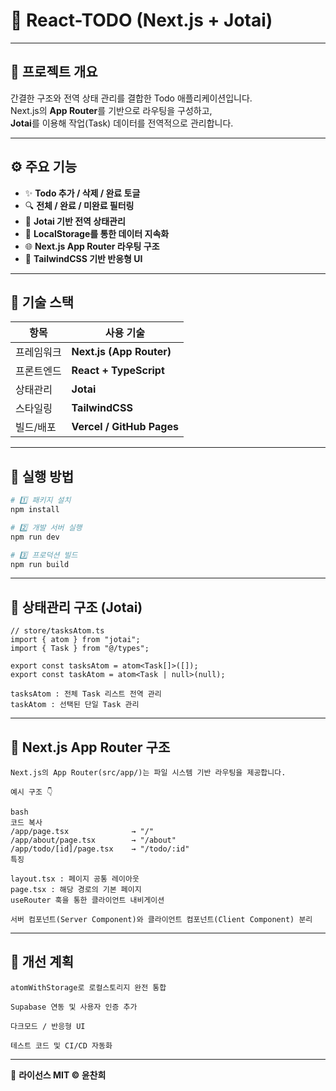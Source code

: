 # 🧠 React-TODO (Next.js + Jotai)

---

## 🚀 프로젝트 개요

간결한 구조와 전역 상태 관리를 결합한 Todo 애플리케이션입니다.  
Next.js의 **App Router**를 기반으로 라우팅을 구성하고,  
**Jotai**를 이용해 작업(Task) 데이터를 전역적으로 관리합니다.

---

## ⚙️ 주요 기능

- ✨ **Todo 추가 / 삭제 / 완료 토글**
- 🔍 **전체 / 완료 / 미완료 필터링**
- 🧠 **Jotai 기반 전역 상태관리**
- 💾 **LocalStorage를 통한 데이터 지속화**
- 🌐 **Next.js App Router 라우팅 구조**
- 🎨 **TailwindCSS 기반 반응형 UI**

---

## 🧩 기술 스택

| 항목 | 사용 기술 |
|------|-------------|
| 프레임워크 | **Next.js (App Router)** |
| 프론트엔드 | **React + TypeScript** |
| 상태관리 | **Jotai** |
| 스타일링 | **TailwindCSS** |
| 빌드/배포 | **Vercel / GitHub Pages** |

---

## 💬 실행 방법

```bash
# 1️⃣ 패키지 설치
npm install

# 2️⃣ 개발 서버 실행
npm run dev

# 3️⃣ 프로덕션 빌드
npm run build
```
---
## 🧠 상태관리 구조 (Jotai)
```
// store/tasksAtom.ts
import { atom } from "jotai";
import { Task } from "@/types";

export const tasksAtom = atom<Task[]>([]);
export const taskAtom = atom<Task | null>(null);

tasksAtom : 전체 Task 리스트 전역 관리
taskAtom : 선택된 단일 Task 관리
```
---
## 🧱 Next.js App Router 구조
```
Next.js의 App Router(src/app/)는 파일 시스템 기반 라우팅을 제공합니다.

예시 구조 👇

bash
코드 복사
/app/page.tsx              → "/"
/app/about/page.tsx        → "/about"
/app/todo/[id]/page.tsx    → "/todo/:id"
특징

layout.tsx : 페이지 공통 레이아웃
page.tsx : 해당 경로의 기본 페이지
useRouter 훅을 통한 클라이언트 내비게이션

서버 컴포넌트(Server Component)와 클라이언트 컴포넌트(Client Component) 분리
```
---
## 🔮 개선 계획
```
atomWithStorage로 로컬스토리지 완전 통합

Supabase 연동 및 사용자 인증 추가

다크모드 / 반응형 UI

테스트 코드 및 CI/CD 자동화
```
---
📄 **라이선스
MIT © 윤찬희**
